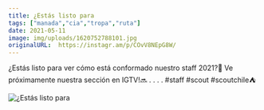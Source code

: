 ```yaml
---
title: ¿Estás listo para
tags: ["manada","cia","tropa","ruta"]
date: 2021-05-11
image: img/uploads/1620752788101.jpg
originalURL:  https://instagr.am/p/COvV8NEpG8W/
---
```


¿Estás listo para ver cómo está conformado nuestro staff 2021?🤯
Ve próximamente nuestra sección en IGTV!🔜
.
.
.
.
#staff #scout #scoutchile⛺

![¿Estás listo para](/img/uploads/1620752788101.jpg)